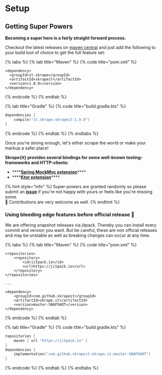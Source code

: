 # Setup

## Getting Super Powers

**Becoming a super hero is a fairly straight forward process.**

Checkout the latest releases on [maven central](https://search.maven.org/search?q=g:it.skrape) and just add the following to your build tool of choice to get the full feature set:

{% tabs %}
{% tab title="Maven" %}
{% code title="pom.xml" %}
```markup
<dependency>
  <groupId>it.skrape</groupId>
  <artifactId>skrapeit</artifactId>
  <version>1.0.0</version>
</dependency>
```
{% endcode %}
{% endtab %}

{% tab title="Gradle" %}
{% code title="build.gradle.kts" %}
```kotlin
dependencies {
    compile("it.skrape:skrapeit:1.0.0")
}
```
{% endcode %}
{% endtab %}
{% endtabs %}

Once you're strong enough, let's either scrape the world or make your markup a safer place!

**Skrape{it} provides several bindings for some well-known testing-frameworks and HTTP-clients:**

* \*\*\*\*[**Spring MockMvc extension**](../extensions/mockmvc/)\*\*\*\*
* \*\*\*\*[**Ktor extension**](../extensions/ktor/)\*\*\*\*

{% hint style="info" %}
Super-powers are granted randomly so please submit an [**issue**](https://github.com/skrapeit/skrape.it/issues) if you're not happy with yours or feels like you're missing some.   
🤝 Contributions are very welcome as well.
{% endhint %}

### **Using bleeding edge features before official release** 🚀 

We are offering snapshot releases via jitpack. Thereby you can install every commit and version you want. But be careful, these are non official releases and may be unstable as well as breaking changes can occur at any time.

{% tabs %}
{% tab title="Maven" %}
{% code title="pom.xml" %}
```markup
<repositories>
    <repository>
        <id>jitpack.io</id>
        <url>https://jitpack.io</url>
    </repository>
</repositories>

...

<dependency>
    <groupId>com.github.skrapeit</groupId>
    <artifactId>skrape.it</artifactId>
    <version>master-SNAPSHOT</version>
</dependency>
```
{% endcode %}
{% endtab %}

{% tab title="Gradle" %}
{% code title="build.gradle.kts" %}
```kotlin
repositories {
    maven { url "https://jitpack.io" }
}
dependencies {
    implementation("com.github.skrapeit:skrape.it:master-SNAPSHOT")
}
```
{% endcode %}
{% endtab %}
{% endtabs %}

